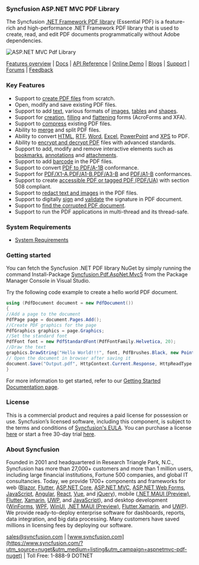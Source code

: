 ### Syncfusion ASP.NET MVC PDF Library
The Syncfusion [.NET Framework PDF library](https://www.syncfusion.com/pdf-framework/net/pdf-library?utm_source=nuget&utm_medium=listing&utm_campaign=aspnetmvc-pdf-nuget) (Essential PDF) is a feature-rich and high-performance .NET Framework PDF library that is used to create, read, and edit PDF documents programmatically without Adobe dependencies.

![ASP.NET MVC Pdf Library](https://cdn.syncfusion.com/nuget-readme/fileformats/net-pdf-library.png)

[Features overview](https://www.syncfusion.com/pdf-framework/net?utm_source=nuget&utm_medium=listing&utm_campaign=aspnetmvc-pdf-nuget) | [Docs](https://help.syncfusion.com/file-formats/pdf/overview?utm_source=nuget&utm_medium=listing&utm_campaign=aspnetmvc-pdf-nuget) | [API Reference](https://help.syncfusion.com/cr/file-formats/Syncfusion.Pdf.html?utm_source=nuget&utm_medium=listing&utm_campaign=aspnetmvc-pdf-nuget) | [Online Demo](https://ej2.syncfusion.com/aspnetmvc/PDF/Default?utm_source=nuget&utm_medium=listing&utm_campaign=aspnetmvc-pdf-nuget#/bootstrap5) | [Blogs](https://www.syncfusion.com/blogs/?utm_source=nuget&utm_medium=listing&utm_campaign=aspnetmvc-pdf-nuget&s=pdf) | [Support](https://support.syncfusion.com/create?utm_source=nuget&utm_medium=listing&utm_campaign=aspnetmvc-pdf-nuget) | [Forums](https://www.syncfusion.com/forums?utm_source=nuget&utm_medium=listing&utm_campaign=aspnetmvc-pdf-nuget) | [Feedback](https://www.syncfusion.com/feedback/wpf?utm_source=nuget&utm_medium=listing&utm_campaign=aspnetmvc-pdf-nuget)

### Key Features

* Support to [create PDF files](https://help.syncfusion.com/file-formats/pdf/create-pdf-file-in-asp-net-mvc?utm_source=nuget&utm_medium=listing&utm_campaign=aspnetmvc-pdf-nuget) from scratch.
* Open, modify and save existing PDF files.
* Support to add [text](https://help.syncfusion.com/file-formats/pdf/working-with-text?utm_source=nuget&utm_medium=listing&utm_campaign=aspnetmvc-pdf-nuget), various formats of [images](https://help.syncfusion.com/file-formats/pdf/working-with-images?utm_source=nuget&utm_medium=listing&utm_campaign=aspnetmvc-pdf-nuget), [tables](https://help.syncfusion.com/file-formats/pdf/working-with-tables?utm_source=nuget&utm_medium=listing&utm_campaign=aspnetmvc-pdf-nuget) and [shapes](https://help.syncfusion.com/file-formats/pdf/working-with-shapes?utm_source=nuget&utm_medium=listing&utm_campaign=aspnetmvc-pdf-nuget).
* Support for [creation](https://help.syncfusion.com/file-formats/pdf/working-with-forms#creating-a-new-pdf-form?utm_source=nuget&utm_medium=listing&utm_campaign=aspnetmvc-pdf-nuget), [filling](https://help.syncfusion.com/file-formats/pdf/working-with-forms#filling-form-fields-in-an-existing-pdf-document?utm_source=nuget&utm_medium=listing&utm_campaign=aspnetmvc-pdf-nuget) and [flattening](https://help.syncfusion.com/file-formats/pdf/working-with-forms#removing-editing-capability-of-form-fields?utm_source=nuget&utm_medium=listing&utm_campaign=aspnetmvc-pdf-nuget) forms (AcroForms and XFA).
* Support to [compress](https://help.syncfusion.com/file-formats/pdf/working-with-compression?utm_source=nuget&utm_medium=listing&utm_campaign=aspnetmvc-pdf-nuget) existing PDF files.
* Ability to [merge](https://help.syncfusion.com/file-formats/pdf/merge-documents?utm_source=nuget&utm_medium=listing&utm_campaign=aspnetmvc-pdf-nuget) and split PDF files.
* Ability to convert [HTML](https://help.syncfusion.com/file-formats/pdf/working-with-document-conversions#mhtml-to-pdf?utm_source=nuget&utm_medium=listing&utm_campaign=aspnetmvc-pdf-nuget), [RTF](https://help.syncfusion.com/file-formats/pdf/working-with-document-conversions#converting-rtf-documents-to-pdf?utm_source=nuget&utm_medium=listing&utm_campaign=aspnetmvc-pdf-nuget), [Word](https://help.syncfusion.com/file-formats/pdf/working-with-document-conversions#converting-word-documents-to-pdf?utm_source=nuget&utm_medium=listing&utm_campaign=aspnetmvc-pdf-nuget), [Excel](https://help.syncfusion.com/file-formats/pdf/working-with-document-conversions#converting-excel-documents-to-pdf?utm_source=nuget&utm_medium=listing&utm_campaign=aspnetmvc-pdf-nuget), [PowerPoint](https://help.syncfusion.com/file-formats/presentation/presentation-to-pdf?utm_source=nuget&utm_medium=listing&utm_campaign=aspnetmvc-pdf-nuget) and [XPS](https://help.syncfusion.com/file-formats/pdf/working-with-document-conversions#converting-xps-document-to-pdf?utm_source=nuget&utm_medium=listing&utm_campaign=aspnetmvc-pdf-nuget) to PDF.
* Ability to [encrypt and decrypt PDF](https://help.syncfusion.com/file-formats/pdf/working-with-security?utm_source=nuget&utm_medium=listing&utm_campaign=aspnetmvc-pdf-nuget) files with advanced standards.
* Support to add, modify and remove interactive elements such as [bookmarks](https://help.syncfusion.com/file-formats/pdf/working-with-bookmarks?utm_source=nuget&utm_medium=listing&utm_campaign=aspnetmvc-pdf-nuget), [annotations](https://help.syncfusion.com/file-formats/pdf/working-with-annotations?utm_source=nuget&utm_medium=listing&utm_campaign=aspnetmvc-pdf-nuget) and [attachments](https://help.syncfusion.com/file-formats/pdf/working-with-attachments?utm_source=nuget&utm_medium=listing&utm_campaign=aspnetmvc-pdf-nuget).
* Support to add [barcode](https://help.syncfusion.com/file-formats/pdf/working-with-barcode?utm_source=nuget&utm_medium=listing&utm_campaign=aspnetmvc-pdf-nuget) in the PDF files.
* Support to convert [PDF to PDF/A-1B](https://help.syncfusion.com/file-formats/pdf/working-with-pdf-conformance#converting-pdf-to-pdfa-1b?utm_source=nuget&utm_medium=listing&utm_campaign=aspnetmvc-pdf-nuget) conformance.
* Support for [PDF/X1-A](https://help.syncfusion.com/file-formats/pdf/working-with-pdf-conformance#adding-support-for-pdfa-1b-conformance?utm_source=nuget&utm_medium=listing&utm_campaign=aspnetmvc-pdf-nuget),[PDF/A1-B](https://help.syncfusion.com/file-formats/pdf/working-with-pdf-conformance#adding-support-for-pdfa-1b-conformance?utm_source=nuget&utm_medium=listing&utm_campaign=aspnetmvc-pdf-nuget),[PDF/A3-B](https://help.syncfusion.com/file-formats/pdf/working-with-pdf-conformance#adding-support-for-pdfa-1b-conformance?utm_source=nuget&utm_medium=listing&utm_campaign=aspnetmvc-pdf-nuget) and [PDF/A1-B](https://help.syncfusion.com/file-formats/pdf/working-with-pdf-conformance#adding-support-for-pdfa-3b-conformance?utm_source=nuget&utm_medium=listing&utm_campaign=aspnetmvc-pdf-nuget) conformances.
* Support to create [accessible PDF or tagged PDF (PDF/UA)](https://help.syncfusion.com/file-formats/pdf/working-with-tagged-pdf?utm_source=nuget&utm_medium=listing&utm_campaign=aspnetmvc-pdf-nuget) with section 508 compliant.
* Support to [redact text and images](https://help.syncfusion.com/file-formats/pdf/working-with-redaction?utm_source=nuget&utm_medium=listing&utm_campaign=aspnetmvc-pdf-nuget) in the PDF files.
* Support to digitally [sign](https://help.syncfusion.com/file-formats/pdf/working-with-digitalsignature?utm_source=nuget&utm_medium=listing&utm_campaign=aspnetmvc-pdf-nuget) and [validate](https://help.syncfusion.com/file-formats/pdf/working-with-digitalsignature?utm_source=nuget&utm_medium=listing&utm_campaign=aspnetmvc-pdf-nuget) the signature in PDF document.
* Support to [find the corrupted PDF document](https://help.syncfusion.com/file-formats/pdf/working-with-document#find-corrupted-pdf-document?utm_source=nuget&utm_medium=listing&utm_campaign=aspnetmvc-pdf-nuget).
* Support to run the PDF applications in multi-thread and its thread-safe.

### System Requirements

* [System Requirements](https://help.syncfusion.com/file-formats/installation-and-upgrade/system-requirements?utm_source=nuget&utm_medium=listing&utm_campaign=aspnetmvc-pdf-nuget)

### Getting started

You can fetch the Syncfusion .NET PDF library NuGet by simply running the command Install-Package [Syncfusion.Pdf.AspNet.Mvc5](https://www.nuget.org/packages/Syncfusion.Pdf.AspNet.Mvc5/?utm_source=nuget&utm_medium=listing&utm_campaign=aspnetmvc-pdf-nuget) from the Package Manager Console in Visual Studio.

Try the following code example to create a hello world PDF document.

```csharp
using (PdfDocument document = new PdfDocument())
{
//Add a page to the document
PdfPage page = document.Pages.Add();
//Create PDF graphics for the page
PdfGraphics graphics = page.Graphics;
//Set the standard font
PdfFont font = new PdfStandardFont(PdfFontFamily.Helvetica, 20);
//Draw the text
graphics.DrawString("Hello World!!!", font, PdfBrushes.Black, new PointF(0, 0));
// Open the document in browser after saving it
document.Save("Output.pdf", HttpContext.Current.Response, HttpReadType.Save);
}
```

For more information to get started, refer to our [Getting Started Documentation page](https://help.syncfusion.com/file-formats/pdf/create-pdf-file-in-c-sharp-vb-net?utm_source=nuget&utm_medium=listing&utm_campaign=aspnetmvc-pdf-nuget).

### License

This is a commercial product and requires a paid license for possession or use. Syncfusion’s licensed software, including this component, is subject to the terms and conditions of [Syncfusion's EULA](https://www.syncfusion.com/eula/es/?utm_source=nuget&utm_medium=listing&utm_campaign=aspnetmvc-pdf-nuget). You can purchase a license [here](https://www.syncfusion.com/sales/products?utm_source=nuget&utm_medium=listing&utm_campaign=aspnetmvc-pdf-nuget) or start a free 30-day trial [here](https://www.syncfusion.com/account/manage-trials/start-trials?utm_source=nuget&utm_medium=listing&utm_campaign=aspnetmvc-pdf-nuget).

### About Syncfusion

Founded in 2001 and headquartered in Research Triangle Park, N.C., Syncfusion has more than 27,000+ customers and more than 1 million users, including large financial institutions, Fortune 500 companies, and global IT consultancies.
Today, we provide 1700+ components and frameworks for web ([Blazor](https://www.syncfusion.com/blazor-components?utm_source=nuget&utm_medium=listing&utm_campaign=aspnetmvc-pdf-nuget), [Flutter](https://www.syncfusion.com/flutter-widgets?utm_source=nuget&utm_medium=listing&utm_campaign=aspnetmvc-pdf-nuget), [ASP.NET Core](https://www.syncfusion.com/aspnet-core-ui-controls?utm_source=nuget&utm_medium=listing&utm_campaign=aspnetmvc-pdf-nuget), [ASP.NET MVC](https://www.syncfusion.com/aspnet-mvc-ui-controls?utm_source=nuget&utm_medium=listing&utm_campaign=aspnetmvc-pdf-nuget), [ASP.NET Web Forms](https://www.syncfusion.com/jquery/aspnet-webforms-ui-controls?utm_source=nuget&utm_medium=listing&utm_campaign=aspnetmvc-pdf-nuget), [JavaScript](https://www.syncfusion.com/javascript-ui-controls?utm_source=nuget&utm_medium=listing&utm_campaign=aspnetmvc-pdf-nuget), [Angular](https://www.syncfusion.com/angular-ui-components?utm_source=nuget&utm_medium=listing&utm_campaign=aspnetmvc-pdf-nuget), [React](https://www.syncfusion.com/react-ui-components?utm_source=nuget&utm_medium=listing&utm_campaign=aspnetmvc-pdf-nuget), [Vue](https://www.syncfusion.com/vue-ui-components?utm_source=nuget&utm_medium=listing&utm_campaign=aspnetmvc-pdf-nuget), and [jQuery](https://www.syncfusion.com/jquery-ui-widgets?utm_source=nuget&utm_medium=listing&utm_campaign=aspnetmvc-pdf-nuget)), mobile ([.NET MAUI (Preview)](https://www.syncfusion.com/maui-controls?utm_source=nuget&utm_medium=listing&utm_campaign=aspnetmvc-pdf-nuget), [Flutter](https://www.syncfusion.com/flutter-widgets?utm_source=nuget&utm_medium=listing&utm_campaign=aspnetmvc-pdf-nuget), [Xamarin](https://www.syncfusion.com/xamarin-ui-controls?utm_source=nuget&utm_medium=listing&utm_campaign=aspnetmvc-pdf-nuget), [UWP](https://www.syncfusion.com/uwp-ui-controls?utm_source=nuget&utm_medium=listing&utm_campaign=aspnetmvc-pdf-nuget), and [JavaScript](https://www.syncfusion.com/javascript-ui-controls?utm_source=nuget&utm_medium=listing&utm_campaign=aspnetmvc-pdf-nuget)), and desktop development ([WinForms](https://www.syncfusion.com/winforms-ui-controls?utm_source=nuget&utm_medium=listing&utm_campaign=aspnetmvc-pdf-nuget), [WPF](https://www.syncfusion.com/wpf-controls?utm_source=nuget&utm_medium=listing&utm_campaign=aspnetmvc-pdf-nuget), [WinUI](https://www.syncfusion.com/winui-controls?utm_source=nuget&utm_medium=listing&utm_campaign=aspnetmvc-pdf-nuget), [.NET MAUI (Preview)](https://www.syncfusion.com/maui-controls?utm_source=nuget&utm_medium=listing&utm_campaign=aspnetmvc-pdf-nuget), [Flutter](https://www.syncfusion.com/flutter-widgets?utm_source=nuget&utm_medium=listing&utm_campaign=aspnetmvc-pdf-nuget),[Xamarin](https://www.syncfusion.com/xamarin-ui-controls?utm_source=nuget&utm_medium=listing&utm_campaign=aspnetmvc-pdf-nuget), and [UWP](https://www.syncfusion.com/uwp-ui-controls?utm_source=nuget&utm_medium=listing&utm_campaign=aspnetmvc-pdf-nuget)). We provide ready-to-deploy enterprise software for dashboards, reports, data integration, and big data processing. Many customers have saved millions in licensing fees by deploying our software.

[sales@syncfusion.com](mailto:sales@syncfusion.com?Subject=Syncfusion%20PDFASPNETMVC%20pdf%20-%20NuGet) | [www.syncfusion.com](https://www.syncfusion.com/?utm_source=nuget&utm_medium=listing&utm_campaign=aspnetmvc-pdf-nuget) | Toll Free: 1-888-9 DOTNET




